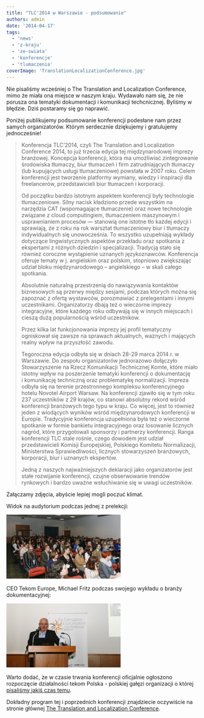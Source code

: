 ```yaml
---
title: "TLC'2014 w Warszawie - podsumowanie"
authors: admin
date: '2014-04-17'
tags:
  - 'news'
  - 'z-kraju'
  - 'ze-swiata'
  - 'konferencje'
  - 'tlumaczenia'
coverImage: 'TranslationLocalizationConference.jpg'
---
```


Nie pisaliśmy wcześniej o The Translation and Localization Conference, mimo że
miała ona miejsce w naszym kraju. Wydawało nam się, że nie porusza ona tematyki
dokumentacji i komunikacji techcnicznej. Byliśmy w błędzie. Dziś postaramy się
go naprawić.

<!--truncate-->

Poniżej publikujemy podsumowanie konferencji podesłane nam przez samych
organizatorów. Którym serdecznie dziękujemy i gratulujemy jednocześnie!

> Konferencja TLC’2014, czyli The Translation and Localization Conference 2014,
> to już trzecia edycja tej międzynarodowej imprezy branżowej. Koncepcja
> konferencji, która ma umożliwiać zintegrowanie środowiska tłumaczy, biur
> tłumaczeń i firm zatrudniających tłumaczy (lub kupujących usługi
> tłumaczeniowe) powstała w 2007 roku. Celem konferencji jest tworzenie
> platformy wymiany, wiedzy i inspiracji dla freelancerów, przedstawicieli biur
> tłumaczeń i korporacji.
>
> Od początku bardzo istotnym aspektem konferencji były technologie
> tłumaczeniowe. Silny nacisk kładziono przede wszystkim na narzędzia CAT
> (wspomagające tłumaczenie) oraz nowe technologie związane z cloud
> computingiem, tłumaczeniem maszynowym i usprawnianiem procesów — stanowią one
> istotne tło każdej edycji i sprawiają, że z roku na rok warsztat tłumaczeniowy
> biur i tłumaczy indywidualnych się unowocześnia. To wszystko uzupełniają
> wykłady dotyczące lingwistycznych aspektów przekładu oraz spotkania z
> ekspertami z różnych dziedzin i specjalizacji. Tradycją stało się również
> coroczne wystąpienie uznanych językoznawców. Konferencja oferuje tematy w j.
> angielskim oraz polskim, stopniowo zwiększając udział bloku międzynarodowego –
> angielskiego – w skali całego spotkania.
>
> Absolutnie naturalną przestrzenią do nawiązywania kontaktów biznesowych są
> przerwy między sesjami, podczas których można się zapoznać z ofertą wystawców,
> porozmawiać z prelegentami i innymi uczestnikami. Organizatorzy dbają też o
> wieczorne imprezy integracyjne, które każdego roku odbywają się w innych
> miejscach i cieszą dużą popularnością wśród uczestników.
>
> Przez kilka lat funkcjonowania imprezy jej profil tematyczny ogniskował się
> zawsze na sprawach aktualnych, ważnych i mających realny wpływ na przyszłość
> zawodu.
>
> Tegoroczna edycja odbyła się w dniach 28-29 marca 2014 r. w Warszawie. Do
> zespołu organizatorów jednorazowo dołączyło Stowarzyszenie na Rzecz
> Komunikacji Technicznej Komte, które miało istotny wpływ na poszerzenie
> tematyki konferencji o dokumentację i komunikację techniczną oraz problematykę
> normalizacji. Impreza odbyła się na terenie przestronnego kompleksu
> konferencyjnego hotelu Novotel Airport Warsaw. Na konferencji zjawiło się w
> tym roku 237 uczestników z 29 krajów, co stanowi absolutny rekord wśród
> konferencji branżowych tego typu w kraju. Co więcej, jest to również jeden
> z wiodących wyników wśród międzynarodowych konferencji w Europie. Tradycyjnie
> konferencja uzupełniona była też o wieczorne spotkanie w formie bankietu
> integracyjnego oraz losowanie licznych nagród, które przygotowali sponsorzy i
> partnerzy konferencji. Ranga konferencji TLC stale rośnie, czego dowodem jest
> udział przedstawicieli Komisji Europejskiej, Polskiego Komitetu Normalizacji,
> Ministerstwa Sprawiedliwości, licznych stowarzyszeń branżowych, korporacji,
> biur i uznanych ekspertów.
>
> Jedną z naszych najważniejszych deklaracji jako organizatorów jest stałe
> rozwijanie konferencji, czujne obserwowanie trendów rynkowych i bardzo uważne
> wsłuchiwanie się w uwagi uczestników.

Załączamy zdjęcia, abyście lepiej mogli poczuć klimat.

Widok na audytorium podczas jednej z prelekcji:

[![TLC2014prelekcja](images/TLC2014prelekcja-300x168.jpg)](http://techwriter.pl/wp-content/uploads/2014/04/TLC2014prelekcja.jpg)

CEO Tekom Europe, Michael Fritz podczas swojego wykładu o branży
dokumentacyjnej:

[![TLC2014Fritz](images/TLC2014Fritz-300x168.jpg)](http://techwriter.pl/wp-content/uploads/2014/04/TLC2014Fritz.jpg)

Warto dodać, że w czasie trwania konferencji oficjalnie ogłoszono rozpoczęcie
działalności tekom Polska - polskiej gałęzi organizacji o której
[pisaliśmy jakiś czas temu](http://techwriter.pl/zostan-mowca-tekom-europe-roadshow-2014/).

Dokładny program tej i poprzednich konferencji znajdziecie oczywiście na stronie
głównej
[The Translation and Localization Conference](http://www.translation-conference.com/pl).
